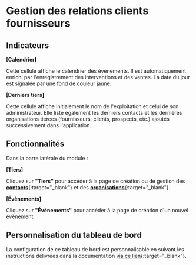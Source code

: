 # Gestion des relations clients fournisseurs 

## Indicateurs

**[Calendrier]** 

Cette cellule affiche le calendrier des évènements. Il est automatiquement enrichi par l'enregistrement des interventions et des ventes. La date du jour est signalée par une fond de couleur jaune.

**[Derniers tiers]** 

Cette cellule affiche initialement le nom de l'exploitation et celui de son administrateur. Elle liste également les derniers contacts et les dernières organisations tierces (fournisseurs, clients, prospects, etc.) ajoutés successivement dans l'application.

## Fonctionnalités

Dans la barre latérale du module&nbsp;:

**[Tiers]** 

Cliquez sur **"Tiers"** pour accéder à la page de création ou de gestion des [**contacts**](https://doc.ekylibre.com/v2/fr/chapitre8/#contact){:target="_blank"} et des [**organisations**](https://doc.ekylibre.com/v2/fr/chapitre8/#organisation){:target="_blank"}.

**[Évènements]** 

Cliquez sur **"Évènements"** pour accéder à la page de création d'un nouvel évènement.

## Personnalisation du tableau de bord 

La configuration de ce tableau de bord est personnalisable en suivant les instructions délivrées dans la documentation [via ce lien](https://doc.ekylibre.com/v2/fr/chapitre4/#perso){:target="_blank"}.
